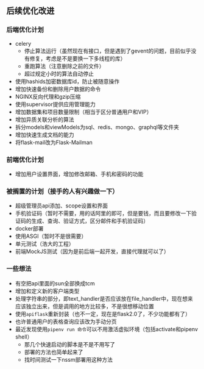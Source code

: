 ## 后续优化改进

### 后端优化计划

* celery
    * 停止算法运行（虽然现在有接口，但是遇到了gevent的问题，目前似乎没有修复，考虑是不是要换一下多线程的库）
    * 重跑算法（注意删除之前的文件）
    * 超过规定小时的算法自动停止
* 使用hashids加密数据库id，防止被随意操作
* 增加快速备份和删除用户数据的命令
* NGINX反向代理和gzip压缩
* 使用supervisor提供应用管理能力
* 增加数据集和项目数量限制（相当于区分普通用户和VIP）
* 增加异质关联分析的算法
* 拆分models和viewModels为sql、redis、mongo、graphql等文件夹
* 增加快速生成文档的能力
* 将flask-mail改为Flask-Mailman

### 前端优化计划

* 增加用户设置界面，增加修改邮箱、手机和密码的功能

### 被搁置的计划（接手的人有兴趣做一下）

* 超级管理员api添加、scope设置和界面
* 手机验证码（暂时不需要，用的话阿里的即可，但是要钱，而且要修改一下验证码的生成、查询、验证方式，区分邮件和手机验证码）
* docker部署
* 使用ASGI（暂时不是很需要）
* 单元测试（浩大的工程）
* 前端MockJS测试（因为是前后端一起开发，直接代理就可以了）

### 一些想法

* 有空把api里面的sun全部换成tcm
* 增加和定义新的客户端类型
* 处理字符串的部分，即text_handler是否应该放在file_handler中，现在想来应该独立出来，但是调用的地方比较多，不是很想移动位置
* 使用`apiflask`重新封装（也不一定，现在是flask2.0了，不少功能都有了）
* 也许普通用户的表格查询应该改为手动分页
* 最近发现使用`pipenv run 命令`可以不用激活虚拟环境（包括activate和pipenv shell）
    * 那几个快速启动的脚本是不是不用写了
    * 部署的方法也简单起来了
    * 找时间测试一下nssm部署用这种方法
